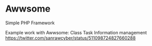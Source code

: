 # Awwsome
Simple PHP Framework

Example work with Awwsome: 
Class Task Information management https://twitter.com/sanrawcyber/status/511098724827660288
